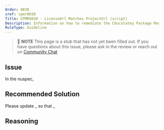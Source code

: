 ```yaml
---
Order: 0038
xref: cpmr0038
Title: CPMR0038 - LicenseUrl Matches ProjectUrl (script)
Description: Information on how to remediate the Chocolatey Package Moderation Rule 0038
RuleType: Guideline
---
```


<?! Include "../../../../../shared/package-validator-rule-guideline.txt" /?>

> :memo: **NOTE** This page is a stub that has not yet been filled out. If you have questions about this issue, please ask in the review or reach out on [Community Chat](https://ch0.co/community)

## Issue

In the nuspec,

## Recommended Solution

Please update _ so that _

## Reasoning
